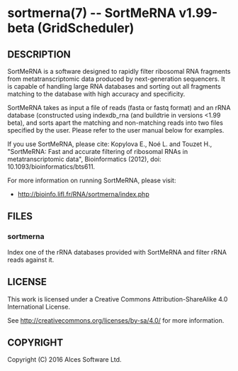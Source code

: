 # sortmerna(7) -- SortMeRNA v1.99-beta (GridScheduler)

## DESCRIPTION

SortMeRNA is a software designed to rapidly filter ribosomal RNA fragments
from metatranscriptomic data produced by next-generation sequencers. It is
capable of handling large RNA databases and sorting out all fragments
matching to the database with high accuracy and specificity.

SortMeRNA takes as input a file of reads (fasta or fastq format) and an rRNA
database (constructed using indexdb_rna (and buildtrie in versions <1.99
beta), and sorts apart the matching and non-matching reads into two files
specified by the user. Please refer to the user manual below for examples.

If you use SortMeRNA, please cite: Kopylova E., Noé L. and Touzet H.,
"SortMeRNA: Fast and accurate filtering of ribosomal RNAs in
metatranscriptomic data", Bioinformatics (2012), doi:
10.1093/bioinformatics/bts611.

For more information on running SortMeRNA, please visit:
  * <http://bioinfo.lifl.fr/RNA/sortmerna/index.php>

## FILES

### sortmerna

Index one of the rRNA databases provided with SortMeRNA and filter rRNA reads against it.

## LICENSE

This work is licensed under a Creative Commons Attribution-ShareAlike
4.0 International License.

See <http://creativecommons.org/licenses/by-sa/4.0/> for more
information.

## COPYRIGHT

Copyright (C) 2016 Alces Software Ltd.
